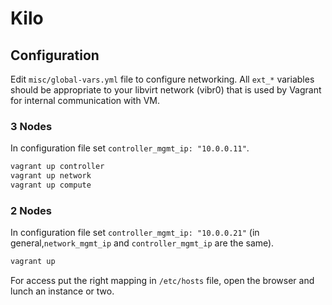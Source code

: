 # Kilo

## Configuration

Edit `misc/global-vars.yml` file to configure networking. All `ext_*` variables should be appropriate to your libvirt network (vibr0) that is used by Vagrant for internal communication with VM.

### 3 Nodes

In configuration file set `controller_mgmt_ip: "10.0.0.11"`.

```bash
vagrant up controller
vagrant up network
vagrant up compute
```

### 2 Nodes

In configuration file set `controller_mgmt_ip: "10.0.0.21"` (in general,`network_mgmt_ip` and `controller_mgmt_ip` are the same).

```bash
vagrant up
```

For access put the right mapping in `/etc/hosts` file, open the browser and lunch an instance or two.
